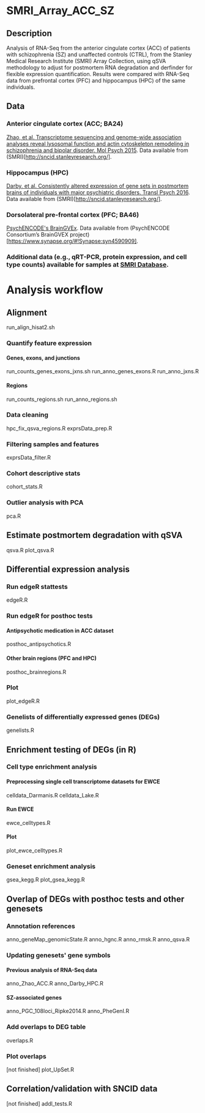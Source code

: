 # SMRI_Array_ACC_SZ


## Description
Analysis of RNA-Seq from the anterior cingulate cortex (ACC) of patients with schizophrenia (SZ) and unaffected controls (CTRL), from the Stanley Medical Research Institute (SMRI) Array Collection, using qSVA methodology to adjust for postmortem RNA degradation and derfinder for flexible expression quantification. Results were compared with RNA-Seq data from prefrontal cortex (PFC) and hippocampus (HPC) of the same individuals.  


## Data

### Anterior cingulate cortex (ACC; BA24)   
[Zhao, et al. Transcriptome sequencing and genome-wide association analyses reveal lysosomal function and actin cytoskeleton remodeling in schizophrenia and bipolar disorder. Mol Psych 2015](http://www.nature.com/mp/journal/v20/n5/full/mp201482a.html). Data available from (SMRI)[http://sncid.stanleyresearch.org/].

### Hippocampus (HPC)
[Darby, et al. Consistently altered expression of gene sets in postmortem brains of individuals with major psychiatric disorders. Transl Psych 2016](http://www.nature.com/tp/journal/v6/n9/full/tp2016173a.html). Data available from (SMRI)[http://sncid.stanleyresearch.org/].

### Dorsolateral pre-frontal cortex (PFC; BA46)    
[PsychENCODE's BrainGVEx](https://www.synapse.org/#!Synapse:syn4590909). Data available from (PsychENCODE Consortium’s BrainGVEX project)[https://www.synapse.org/#!Synapse:syn4590909].

### Additional data (e.g., qRT-PCR, protein expression, and cell type counts) available for samples at [SMRI Database](sncid.org).



# Analysis workflow

## Alignment
run_align_hisat2.sh

### Quantify feature expression

#### Genes, exons, and junctions
run_counts_genes_exons_jxns.sh
run_anno_genes_exons.R 
run_anno_jxns.R 

#### Regions
run_counts_regions.sh
run_anno_regions.sh

### Data cleaning
hpc_fix_qsva_regions.R
exprsData_prep.R

### Filtering samples and features
exprsData_filter.R

### Cohort descriptive stats
cohort_stats.R

### Outlier analysis with PCA
pca.R

## Estimate postmortem degradation with qSVA
qsva.R
plot_qsva.R


## Differential expression analysis

### Run edgeR stattests
edgeR.R

### Run edgeR for posthoc tests

#### Antipsychotic medication in ACC dataset
posthoc_antipsychotics.R

#### Other brain regions (PFC and HPC)
posthoc_brainregions.R

### Plot
plot_edgeR.R

### Genelists of differentially expressed genes (DEGs)
genelists.R



## Enrichment testing of DEGs (in R)

### Cell type enrichment analysis

#### Preprocessing single cell transcriptome datasets for EWCE
celldata_Darmanis.R
celldata_Lake.R

#### Run EWCE
ewce_celltypes.R

#### Plot
plot_ewce_celltypes.R

### Geneset enrichment analysis
gsea_kegg.R
plot_gsea_kegg.R


## Overlap of DEGs with posthoc tests and other genesets

### Annotation references
anno_geneMap_genomicState.R
anno_hgnc.R
anno_rmsk.R
anno_qsva.R


### Updating genesets' gene symbols

#### Previous analysis of RNA-Seq data
anno_Zhao_ACC.R
anno_Darby_HPC.R

#### SZ-associated genes
anno_PGC_108loci_Ripke2014.R
anno_PheGenI.R

### Add overlaps to DEG table
overlaps.R

### Plot overlaps
[not finished] plot_UpSet.R


## Correlation/validation with SNCID data
[not finished] addl_tests.R
